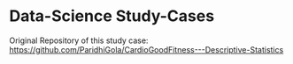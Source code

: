 # Data-Science Study-Cases

Original Repository of this study case: https://github.com/ParidhiGola/CardioGoodFitness---Descriptive-Statistics
